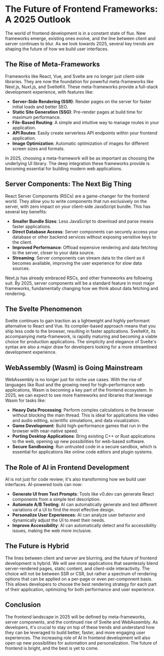 # The Future of Frontend Frameworks: A 2025 Outlook

The world of frontend development is in a constant state of flux. New frameworks emerge, existing ones evolve, and the line between client and server continues to blur. As we look towards 2025, several key trends are shaping the future of how we build user interfaces.

## The Rise of Meta-Frameworks

Frameworks like React, Vue, and Svelte are no longer just client-side libraries. They are now the foundation for powerful meta-frameworks like Next.js, Nuxt.js, and SvelteKit. These meta-frameworks provide a full-stack development experience, with features like:

- **Server-Side Rendering (SSR)**: Render pages on the server for faster initial loads and better SEO.
- **Static Site Generation (SSG)**: Pre-render pages at build time for maximum performance.
- **File-Based Routing**: A simple and intuitive way to manage routes in your application.
- **API Routes**: Easily create serverless API endpoints within your frontend application.
- **Image Optimization**: Automatic optimization of images for different screen sizes and formats.

In 2025, choosing a meta-framework will be as important as choosing the underlying UI library. The deep integration these frameworks provide is becoming essential for building modern web applications.

## Server Components: The Next Big Thing

React Server Components (RSCs) are a game-changer for the frontend world. They allow you to write components that run exclusively on the server, with zero impact on your client-side JavaScript bundle. This has several key benefits:

- **Smaller Bundle Sizes**: Less JavaScript to download and parse means faster applications.
- **Direct Database Access**: Server components can securely access your database or other backend services without exposing sensitive keys to the client.
- **Improved Performance**: Offload expensive rendering and data fetching to the server, closer to your data source.
- **Streaming**: Server components can stream data to the client as it becomes available, improving the user experience for slow data sources.

Next.js has already embraced RSCs, and other frameworks are following suit. By 2025, server components will be a standard feature in most major frameworks, fundamentally changing how we think about data fetching and rendering.

## The Svelte Phenomenon

Svelte continues to gain traction as a lightweight and highly performant alternative to React and Vue. Its compiler-based approach means that you ship less code to the browser, resulting in faster applications. SvelteKit, its accompanying meta-framework, is rapidly maturing and becoming a viable choice for production applications. The simplicity and elegance of Svelte's syntax are also a major draw for developers looking for a more streamlined development experience.

## WebAssembly (Wasm) is Going Mainstream

WebAssembly is no longer just for niche use cases. With the rise of languages like Rust and the growing need for high-performance web applications, Wasm is becoming a key part of the frontend ecosystem. In 2025, we can expect to see more frameworks and libraries that leverage Wasm for tasks like:

- **Heavy Data Processing**: Perform complex calculations in the browser without blocking the main thread. This is ideal for applications like video and audio editing, scientific simulations, and data visualization.
- **Game Development**: Build high-performance games that run in the browser with near-native speed.
- **Porting Desktop Applications**: Bring existing C++ or Rust applications to the web, opening up new possibilities for web-based software.
- **Secure Sandboxing**: Run untrusted code in a secure sandbox, which is essential for applications like online code editors and plugin systems.

## The Role of AI in Frontend Development

AI is not just for code review; it's also transforming how we build user interfaces. AI-powered tools can now:

- **Generate UI from Text Prompts**: Tools like v0.dev can generate React components from a simple text description.
- **Automate A/B Testing**: AI can automatically generate and test different variations of a UI to find the most effective design.
- **Personalize User Experiences**: AI can analyze user behavior and dynamically adjust the UI to meet their needs.
- **Improve Accessibility**: AI can automatically detect and fix accessibility issues, making the web more inclusive.

## The Future is Hybrid

The lines between client and server are blurring, and the future of frontend development is hybrid. We will see more applications that seamlessly blend server-rendered pages, static content, and client-side interactivity. The choice will not be between SSR or CSR, but rather a spectrum of rendering options that can be applied on a per-page or even per-component basis. This allows developers to choose the best rendering strategy for each part of their application, optimizing for both performance and user experience.

## Conclusion

The frontend landscape in 2025 will be defined by meta-frameworks, server components, and the continued rise of Svelte and WebAssembly. As developers, it's crucial to stay on top of these trends and understand how they can be leveraged to build better, faster, and more engaging user experiences. The increasing role of AI in frontend development will also open up new possibilities for automation and personalization. The future of frontend is bright, and the best is yet to come.